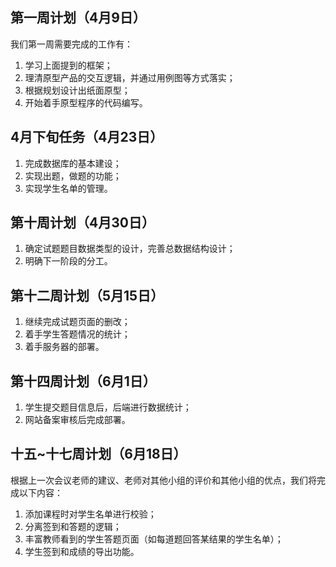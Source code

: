 ## 第一周计划（4月9日）

我们第一周需要完成的工作有：
1. 学习上面提到的框架；
2. 理清原型产品的交互逻辑，并通过用例图等方式落实；
3. 根据规划设计出纸面原型；
4. 开始着手原型程序的代码编写。

##  4月下旬任务（4月23日）

1. 完成数据库的基本建设；
2. 实现出题，做题的功能；
3. 实现学生名单的管理。

## 第十周计划（4月30日）

1. 确定试题题目数据类型的设计，完善总数据结构设计；
2. 明确下一阶段的分工。

## 第十二周计划（5月15日）

1. 继续完成试题页面的删改；
2. 着手学生答题情况的统计；
3. 着手服务器的部署。

## 第十四周计划（6月1日）

1. 学生提交题目信息后，后端进行数据统计；
2. 网站备案审核后完成部署。

## 十五~十七周计划（6月18日）

根据上一次会议老师的建议、老师对其他小组的评价和其他小组的优点，我们将完成以下内容：

1. 添加课程时对学生名单进行校验；
2. 分离签到和答题的逻辑；
3. 丰富教师看到的学生答题页面（如每道题回答某结果的学生名单）；
4. 学生签到和成绩的导出功能。